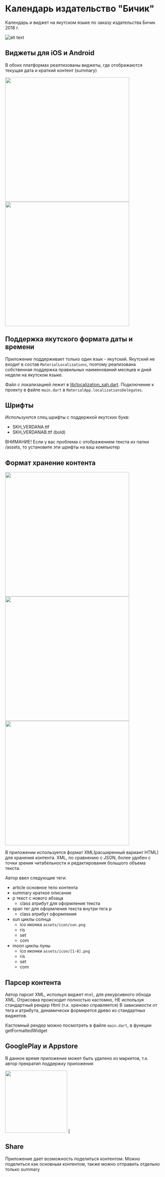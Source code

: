 # Календарь издательство "Бичик"

Календарь и виджет на якутском языке по заказу издательства Бичик 2018 г.

![alt text](../media/screenshots/banner.jpg?raw=true)

## Виджеты для iOS и Android

В обоих платформах реалтизованы виджеты, 
где отображаются текущая дата и краткий контент (summary)

<img src="../media/screenshots/widget-ios.png?raw=true" height="400"> <img src="../media/screenshots/widget-android.jpg?raw=true" height="400">

## Поддержка якутского формата даты и времени

Приложение поддерживает только один язык - якутский. 
Якутский не входит в состав `MaterialLocalizations`, поэтому реализована собственная поддержка 
правильных наименований месяцев и дней недели на якутском языке.

Файл с локализацией лежит в [lib/localization_sah.dart](lib/localization_sah.dart).
Подключение к проекту в файле `main.dart` в `MaterialApp.localizationsDelegates`.

## Шрифты

Используются спец шрифты с поддержкой якутских букв:

- SKH_VERDANA.ttf
- SKH_VERDANAB.ttf (bold)

ВНИМАНИЕ! Если у вас проблема с отображением текста из папки /assets, 
то установите эти шрифты на ваш компьютер

## Формат хранение контента

<img src="../media/screenshots/screen-3.jpg?raw=true" height="400"> <img src="../media/screenshots/screen-27.jpg?raw=true" height="400"> <img src="../media/screenshots/screen-picker.jpg?raw=true" height="400"> 

В приложении используется формат XML(расширенный вариант HTML) для хранения контента.
XML, по сравнению с JSON, более удобен с точки зрения читабельности и редактирования 
большого объема текста.

Автор ввел следующие теги:

- article основное тело контента
- summary краткое описание
- p текст с нового абзаца
    - class атрибут для оформления текста
- span тег для оформления текста внутри тега p
    - class атрибут оформления 
- sun циклы солнца
    - ico иконка `assets/icon/sun.png`
    - ris
    - set
    - com
- moon циклы луны
    - ico иконки `assets/icon/[1-8].png`
    - ris
    - set
    - com

## Парсер контента

Автор парсит XML, испольуя виджет `Html`, для рекурсивного обхода XML.
Отрисовка происходит полностью кастомно, НЕ используя стандартный рендер Html
(т.к. хреново справляется) 
В зависимости от тега и атрибута, динамически формирется древо из стандартных виджетов.

Кастомный рендер можно посмотреть в файле `main.dart`, в функции getFormattedWidget

## GooglePlay и Appstore

В данное время приложение может быть удалено из маркетов,
т.к. автор прекратил поддержку приложения  

[<img src="../media/screenshots/icon-googleplay.png?raw=true" width="200">](https://play.google.com/store/apps/details?id=com.ivanov.tech.yakutcalendar) [

## Share

Приложение дает возможность поделиться контентом. Можно поделиться как основным контентом,
также можно отправить отдельно только summary

